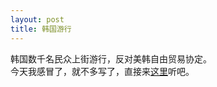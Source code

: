 ```yaml
---
layout: post
title: 韩国游行
---
```


<p>韩国数千名民众上街游行，反对美韩自由贸易协定。<br />
今天我感冒了，就不多写了，直接来<a href="http://www.francaisblog.com.cn/node/561">这里</a>听吧。
</p>
